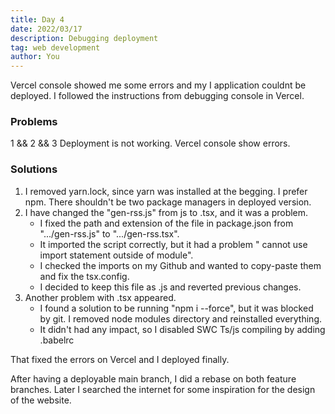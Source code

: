 ```yaml
---
title: Day 4
date: 2022/03/17
description: Debugging deployment
tag: web development
author: You
---
```


Vercel console showed me some errors and my I application couldnt be deployed. I followed the instructions from debugging console in Vercel.

### Problems

1 && 2 && 3 Deployment is not working. Vercel console show errors.

### Solutions
1.  I removed yarn.lock, since yarn was installed at the begging. I prefer npm. There shouldn't be two package managers in deployed version.
2. I have changed the "gen-rss.js" from js to .tsx, and it was a problem.
    - I fixed the path and extension of the file in package.json from ".../gen-rss.js" to ".../gen-rss.tsx".
    - It imported the script correctly, but it had a problem " cannot use import statement outside of module".
    - I checked the imports on my Github and wanted to copy-paste them and fix the tsx.config.
    - I decided to keep this file as .js and reverted previous changes.
3. Another problem with .tsx appeared. 
    - I found a solution to be running "npm i --force", but it was blocked by git. I removed node modules directory and reinstalled everything.
    - It didn't had any impact, so I disabled SWC Ts/js compiling by adding .babelrc
    
That fixed the errors on Vercel and I deployed finally.

After having a deployable main branch, I did a rebase on both feature branches. Later I searched the internet for some inspiration for the design of the website.